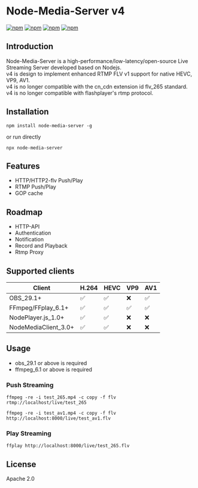 # Node-Media-Server v4
[![npm](https://img.shields.io/node/v/node-media-server.svg)](https://nodejs.org/en/)
[![npm](https://img.shields.io/npm/v/node-media-server.svg)](https://npmjs.org/package/node-media-server)
[![npm](https://img.shields.io/npm/dm/node-media-server.svg)](https://npmjs.org/package/node-media-server)
[![npm](https://img.shields.io/npm/l/node-media-server.svg)](LICENSE) 

## Introduction
Node-Media-Server is a high-performance/low-latency/open-source Live Streaming Server developed based on Nodejs.  
v4 is design to implement enhanced RTMP FLV v1 support for native HEVC, VP9, AV1.  
v4 is no longer compatible with the cn_cdn extension id flv_265 standard.  
v4 is no longer compatible with flashplayer's rtmp protocol.

## Installation
```
npm install node-media-server -g
```

or run directly

```
npx node-media-server
```

## Features
* HTTP/HTTP2-flv Push/Play
* RTMP Push/Play
* GOP cache

## Roadmap
* HTTP-API
* Authentication
* Notification
* Record and Playback
* Rtmp Proxy

## Supported clients
|Client   | H.264  | HEVC | VP9 | AV1|
| ------------ | ------------ |------------ |------------ |------------ |
|  OBS_29.1+|  ✅   | ✅ |  ❌|  ✅ |
|  FFmpeg/FFplay_6.1+ |   ✅  |  ✅ |  ✅ |  ✅ |
|  NodePlayer.js_1.0+ |   ✅  |  ✅ |  ❌ |  ❌ |
|  NodeMediaClient_3.0+ |   ✅  |  ✅ |  ❌ |  ❌ |

## Usage
* obs_29.1 or above is required
* ffmpeg_6.1 or above is required

### Push Streaming

```
ffmpeg -re -i test_265.mp4 -c copy -f flv rtmp://localhost/live/test_265
```

```
ffmpeg -re -i test_av1.mp4 -c copy -f flv http://localhost:8000/live/test_av1.flv
```

### Play Streaming
```
ffplay http://localhost:8000/live/test_265.flv
```

## License
Apache 2.0
